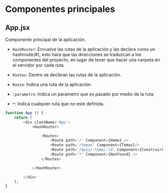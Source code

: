# Componentes principales

## App.jsx

Componente principal de la aplicación.

- `HashRouter`: Envuelve las rutas de la aplicación y las declara como un hashroute(#), esto hara que las direcciones se traduzcan a los componentes del proyecto, en lugar de tener que hacer una carpeta en el servidor por cada ruta. 

- `Routes`: Dentro se declaran las rutas de la aplicación.  

- `Route`: Indica una ruta de la aplicación.

- `:parametro`: Indica un parametro que es pasado por medio de la ruta. 

- `*`: Indica cualquier ruta que no este definida. 

```js
function App () {
    return (
        <div className='App'>
            <HashRouter>

                <Routes>
                    <Route path='/' Component={Home} />
                    <Route path='/temas' Component={Temas}/>
                    <Route path='/quiz/:tema/:id' Component={ConstruirQuiz}/>
                    <Route path='*' Component={NotFound} />
                </Routes>

            </HashRouter>

        </div>
    );
}
```